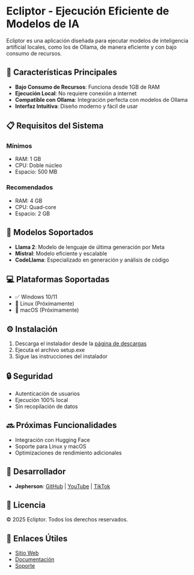 # Ecliptor - Ejecución Eficiente de Modelos de IA

Ecliptor es una aplicación diseñada para ejecutar modelos de inteligencia artificial locales, como los de Ollama, de manera eficiente y con bajo consumo de recursos.

## 🚀 Características Principales

- **Bajo Consumo de Recursos**: Funciona desde 1GB de RAM
- **Ejecución Local**: No requiere conexión a internet
- **Compatible con Ollama**: Integración perfecta con modelos de Ollama
- **Interfaz Intuitiva**: Diseño moderno y fácil de usar

## 📋 Requisitos del Sistema

### Mínimos
- RAM: 1 GB
- CPU: Doble núcleo
- Espacio: 500 MB

### Recomendados
- RAM: 4 GB
- CPU: Quad-core
- Espacio: 2 GB

## 🤖 Modelos Soportados

- **Llama 2**: Modelo de lenguaje de última generación por Meta
- **Mistral**: Modelo eficiente y escalable
- **CodeLlama**: Especializado en generación y análisis de código

## 💻 Plataformas Soportadas

- ✅ Windows 10/11
- 🔄 Linux (Próximamente)
- 🔄 macOS (Próximamente)

## ⚙️ Instalación

1. Descarga el instalador desde la [página de descargas](https://www.mediafire.com/file/6b3366b83w388p6/setup.exe/file)
2. Ejecuta el archivo setup.exe
3. Sigue las instrucciones del instalador

## 🔒 Seguridad

- Autenticación de usuarios
- Ejecución 100% local
- Sin recopilación de datos

## 🔜 Próximas Funcionalidades

- Integración con Hugging Face
- Soporte para Linux y macOS
- Optimizaciones de rendimiento adicionales

## 👥 Desarrollador

- **Jepherson**: [GitHub](https://github.com/jephersonRD) | [YouTube](https://www.youtube.com/@Jepherson_jp) | [TikTok](https://www.tiktok.com/@jepherson_rd)

## 📄 Licencia

© 2025 Ecliptor. Todos los derechos reservados.

## 🔗 Enlaces Útiles

- [Sitio Web](https://jephersonrd.github.io/Ecliptor.github.io/)
- [Documentación](https://jephersonrd.github.io/Ecliptor.github.io/docs)
- [Soporte](mailto:soporte@ecliptor.com)
